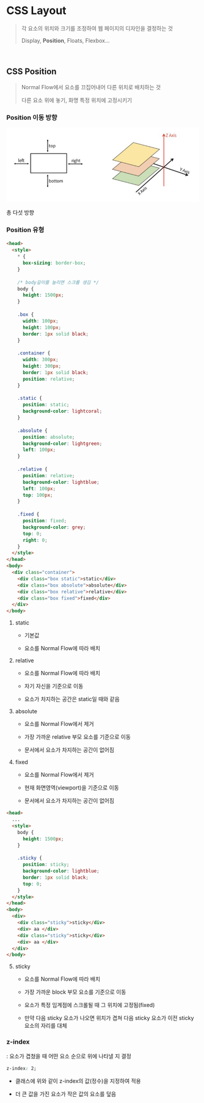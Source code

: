 # CSS Layout

> 각 요소의 위치와 크기를 조정하여 웹 페이지의 디자인을 결정하는 것
> 
> Display, __Position__, Floats, Flexbox...

<br>

## CSS Position

> Normal Flow에서 요소를 끄집어내어 다른 위치로 배치하는 것
> 
> 다른 요소 위에 놓기, 화명 특정 위치에 고정시키기 

### Position 이동 방향
![position 이동방향](image/position.jpg)

총 다섯 방향


### Position 유형
```html
<head>
  <style>
    * {
      box-sizing: border-box;
    }

    /* body길이를 늘리면 스크롤 생김 */
    body {
      height: 1500px;
    }

    .box {
      width: 100px;
      height: 100px;
      border: 1px solid black;
    }

    .container {
      width: 300px;
      height: 300px;
      border: 1px solid black;
      position: relative;
    }

    .static {
      position: static;
      background-color: lightcoral;
    }

    .absolute {
      position: absolute;
      background-color: lightgreen;
      left: 100px;
    }

    .relative {
      position: relative;
      background-color: lightblue;
      left: 100px;
      top: 100px;
    }

    .fixed {
      position: fixed;
      background-color: grey;
      top: 0;
      right: 0;
    }
  </style>
</head>
<body>
  <div class="container">
    <div class="box static">static</div>
    <div class="box absolute">absolute</div>
    <div class="box relative">relative</div>
    <div class="box fixed">fixed</div>
  </div>
</body>
```
1. static
    - 기본값

    - 요소를 Normal Flow에 따라 배치

2. relative
    - 요소를 Normal Flow에 따라 배치

    - 자기 자신을 기준으로 이동

    - 요소가 차지하는 공간은 static일 때와 같음

3. absolute
    - 요소를 Normal Flow에서 제거

    - 가장 가까운 relative 부모 요소를 기준으로 이동

    - 문서에서 요소가 차지하는 공간이 없어짐

4. fixed
    - 요소를 Normal Flow에서 제거

    - 현재 화면영역(viewport)을 기준으로 이동

    - 문서에서 요소가 차지하는 공간이 없어짐

```html
<head>
  ...
  <style>
    body {
      height: 1500px;
    }

    .sticky {
      position: sticky;
      background-color: lightblue;
      border: 1px solid black;
      top: 0;
    }
  </style>
</head>
<body>
  <div>
    <div class="sticky">sticky</div>
    <div> aa </div>
    <div class="sticky">sticky</div>
    <div> aa </div>
  </div>
</body>
```

5. sticky
    - 요소를 Normal Flow에 따라 배치

    - 가장 가까운 block 부모 요소를 기준으로 이동

    - 요소가 특정 임계점에 스크롤될 때 그 위치에 고정됨(fixed)

    - 만약 다음 sticky 요소가 나오면 위치가 겹쳐 다음 sticky 요소가 이전 sticky 요소의 자리를 대체


### z-index

: 요소가 겹쳤을 때 어떤 요소 순으로 위에 나타낼 지 결정
```css
z-index: 2;
```
- 클래스에 위와 같이 z-index의 값(정수)을 지정하여 적용

- 더 큰 값을 가진 요소가 작은 값의 요소를 덮음
